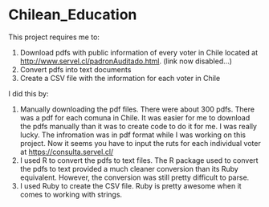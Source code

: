 # Chilean_Education

This project requires me to:
  1. Download pdfs with public information of every voter in Chile located at http://www.servel.cl/padronAuditado.html. (link now disabled...)
  2. Convert pdfs into text documents
  3. Create a CSV file with the information for each voter in Chile
  
I did this by:
  1. Manually downloading the pdf files. There were about 300 pdfs. There was a pdf for each comuna in Chile. It was easier for me to download
    the pdfs manually than it was to create code to do it for me. I was really lucky. The infromation was in pdf format while I was
    working on this project. Now it seems you have to input the ruts for each individual voter at https://consulta.servel.cl/
  2. I used R to convert the pdfs to text files. The R package used to convert the pdfs to text provided a much cleaner conversion
    than its Ruby equivalent. However, the conversion was still pretty difficult to parse.
  3. I used Ruby to create the CSV file. Ruby is pretty awesome when it comes to working with strings. 
